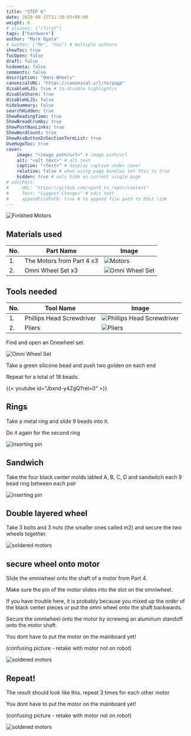 ```yaml
---
title: "STEP 6"
date: 2020-09-15T11:30:03+00:00
weight: 6
# aliases: ["/first"]
tags: ["hardware"]
author: "Mark Ogata"
# author: ["Me", "You"] # multiple authors
showToc: true
TocOpen: false
draft: false
hidemeta: false
comments: false
description: "Omni-Wheels"
canonicalURL: "https://canonical.url/to/page"
disableHLJS: true # to disable highlightjs
disableShare: true
disableHLJS: false
hideSummary: false
searchHidden: true
ShowReadingTime: true
ShowBreadCrumbs: true
ShowPostNavLinks: true
ShowWordCount: true
ShowRssButtonInSectionTermList: true
UseHugoToc: true
cover:
    image: "<image path/url>" # image path/url
    alt: "<alt text>" # alt text
    caption: "<text>" # display caption under cover
    relative: false # when using page bundles set this to true
    hidden: true # only hide on current single page
# editPost:
#     URL: "https://github.com/<path_to_repo>/content"
#     Text: "Suggest Changes" # edit text
#     appendFilePath: true # to append file path to Edit link
---
```




![Finished Motors](/img/steps/omniwheelFinished.jpg)

## Materials used

| No. | Part Name                 | Image                                       |
|-----|---------------------------|---------------------------------------------|
| 1.  | The Motors from Part 4 x3 | ![Motors](/img/motorsfinished.PNG)                   |
| 2.  | Omni Wheel Set x3         | ![Omni Wheel Set](/img/wheels.jpg)        |

## Tools needed

| No. | Tool Name                | Image                                       |
|-----|--------------------------|---------------------------------------------|
| 1.  | Phillips Head Screwdriver | ![Phillips Head Screwdriver](/img/phillips.jpg) |
| 2.  | Pliers                   | ![Pliers](/img/pliers.jpg)                   |


Find and open an Onewheel set.

![Omni Wheel Set](/img/wheels.jpg)


Take a green silicone bead and push two golden on each end

Repeat for a total of 18 beads.

{{< youtube id="Jbxnd-y4ZgQ?rel=0" >}}


## Rings

Take a metal ring and slide 9 beads into it.

Do it again for the second ring

![inserting pin](/img/steps/completering.jpg)

## Sandwich

Take the four black center molds labled A, B, C, D and sandwitch each 9 bead ring between each pair

![inserting pin](/img/steps/sandwich.jpg)

## Double layered wheel

Take 3 bolts and 3 nuts (the smaller ones called m2) and secure the two wheels together.

![soldered motors](/img/steps/doublesandwitch.jpg)

## secure wheel onto motor

Slide the omniwheel onto the shaft of a motor from Part 4.

Make sure the pin of the motor slides into the slot on the omniwheel.

If you have trouble here, it is probably because you mixed up the order of the black center pieces or put the omni wheel onto the shaft backwards.

Secure the omniwheel onto the motor by screwing an aluminum standoff onto the motor shaft.

You dont have to put the motor on the mainboard yet!

(confusing picture - retake with motor not on robot)

![soldered motors](/img/steps/omniweelwithoutstandoff.jpg)

## Repeat!

The result should look like this.
repeat 3 times for each other motor

You dont have to put the motor on the mainboard yet!

(confusing picture - retake with motor not on robot)


![soldered motors](/img/steps/omniwheelFinished.jpg)
